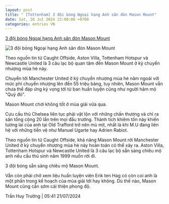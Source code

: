 ```yaml
---
layout: post
title: " [Tottenham] 3 đội bóng Ngoại hạng Anh săn đón Mason Mount"
date: Sat, 20 Jul 2024 23:00:00 +0700
categories: entries VN
---
```

[3 đội bóng Ngoại hạng Anh săn đón Mason Mount](https://www.tinthethao.com.vn/3-doi-bong-ngoai-hang-anh-san-don-mason-mount-d770820.html)

![3 đội bóng Ngoại hạng Anh săn đón Mason Mount](https://media.tinthethao.com.vn/resize/534x280/files/bongda/2024/07/21/3-doi-bong-ngoai-hang-anh-san-don-mason-mount-1721514719783jpg.jpg)

Theo nguồn tin từ Caught Offside, Aston Villa, Tottenham Hotspur và Newcastle United là 3 câu lạc bộ quan tâm đến Mason Mount ở kỳ chuyển nhượng mùa hè này.

Chuyển tới Manchester United ở kỳ chuyển nhượng mùa hè năm ngoái với mức phí chuyển nhượng lên đến 55 triệu bảng, tuy nhiên, Mason Mount vẫn chưa thể đáp ứng kỳ vọng tới từ ban huấn luyện cũng như người hâm mộ "Quỷ đỏ".

Mason Mount chơi không tốt ở mùa giải vừa qua.

Cựu cầu thủ Chelsea liên tục phải vật lộn với những chấn thương và chỉ ra sân tổng cộng 20 lần trên mọi đấu trường. Thành tích khiêm tốn này khiến tương lai của anh tại Old Trafford trở nên mù mịt, nhất là khi M.U đang liên hệ với những tiền vệ như Manuel Ugarte hay Adrien Rabiot.

Theo nguồn tin từ Caught Offside, khả năng Mason Mount rời Manchester United ở kỳ chuyển nhượng mùa hè này hoàn toàn có thể xảy ra. Aston Villa, Tottenham Hotspur và Newcastle United là 3 câu lạc bộ sẵn sàng chiêu mộ anh nếu cầu thủ sinh năm 1999 muốn rời đi.

3 đội bóng sẵn sàng chiêu mộ Mason Mount.

Vẫn còn phải chờ xem liệu huấn luyện viên Erik ten Hag có còn coi anh là một phần trong kế hoạch của mùa giải tới hay không. Dù thế nào, Mason Mount cũng cần sớm cải thiện phong độ.

Trần Huy Trưởng | 05:41 21/07/2024

